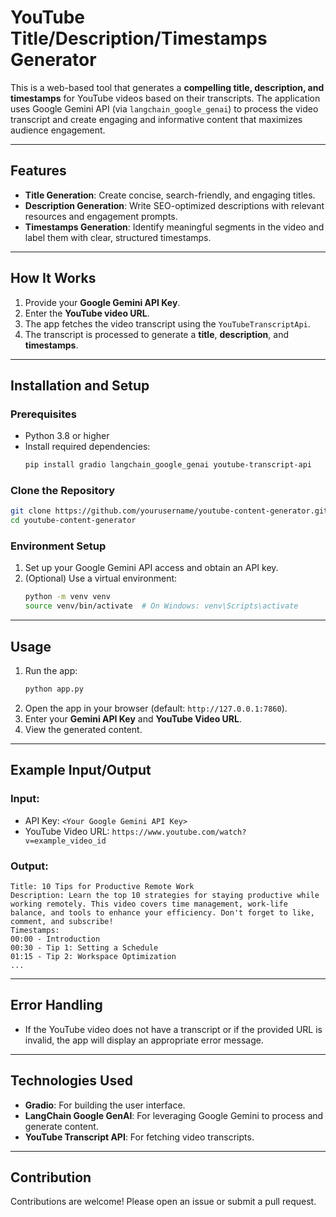 # YouTube Title/Description/Timestamps Generator

This is a web-based tool that generates a **compelling title, description, and timestamps** for YouTube videos based on their transcripts. The application uses Google Gemini API (via `langchain_google_genai`) to process the video transcript and create engaging and informative content that maximizes audience engagement.

---

## Features
- **Title Generation**: Create concise, search-friendly, and engaging titles.
- **Description Generation**: Write SEO-optimized descriptions with relevant resources and engagement prompts.
- **Timestamps Generation**: Identify meaningful segments in the video and label them with clear, structured timestamps.

---

## How It Works
1. Provide your **Google Gemini API Key**.
2. Enter the **YouTube video URL**.
3. The app fetches the video transcript using the `YouTubeTranscriptApi`.
4. The transcript is processed to generate a **title**, **description**, and **timestamps**.

---

## Installation and Setup

### Prerequisites
- Python 3.8 or higher
- Install required dependencies:
  ```bash
  pip install gradio langchain_google_genai youtube-transcript-api
  ```

### Clone the Repository
```bash
git clone https://github.com/yourusername/youtube-content-generator.git
cd youtube-content-generator
```

### Environment Setup
1. Set up your Google Gemini API access and obtain an API key.
2. (Optional) Use a virtual environment:
   ```bash
   python -m venv venv
   source venv/bin/activate  # On Windows: venv\Scripts\activate
   ```

---

## Usage
1. Run the app:
   ```bash
   python app.py
   ```
2. Open the app in your browser (default: `http://127.0.0.1:7860`).
3. Enter your **Gemini API Key** and **YouTube Video URL**.
4. View the generated content.

---

## Example Input/Output

### Input:
- API Key: `<Your Google Gemini API Key>`
- YouTube Video URL: `https://www.youtube.com/watch?v=example_video_id`

### Output:
```
Title: 10 Tips for Productive Remote Work
Description: Learn the top 10 strategies for staying productive while working remotely. This video covers time management, work-life balance, and tools to enhance your efficiency. Don't forget to like, comment, and subscribe!
Timestamps:
00:00 - Introduction
00:30 - Tip 1: Setting a Schedule
01:15 - Tip 2: Workspace Optimization
...
```

---

## Error Handling
- If the YouTube video does not have a transcript or if the provided URL is invalid, the app will display an appropriate error message.

---

## Technologies Used
- **Gradio**: For building the user interface.
- **LangChain Google GenAI**: For leveraging Google Gemini to process and generate content.
- **YouTube Transcript API**: For fetching video transcripts.

---

## Contribution
Contributions are welcome! Please open an issue or submit a pull request.
